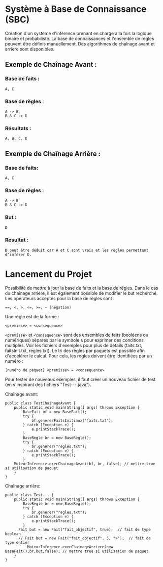 # Système à Base de Connaissance (SBC)

Création d'un système d'inférence prenant en charge à la fois la logique binaire et probabiliste. La base de connaissances et l'ensemble de règles peuvent être définis manuellement. Des algorithmes de chaînage avant et arrière sont disponibles.

## Exemple de Chaînage Avant :

### Base de faits :
```
A, C
```

### Base de règles : 
```
A -> B
B & C -> D
```

### Résultats :
```
A, B, C, D
```

## Exemple de Chaînage Arrière :

### Base de faits:
```
A, C
```

### Base de règles :
```
A -> B
B & C -> D
```

### But :
```
D
```

### Résultat :
```
D peut être déduit car A et C sont vrais et les règles permettent d'inférer D.
```

# Lancement du Projet

Possibilité de mettre à jour la base de faits et la base de règles. Dans le cas du chaînage arrière, il est également possible de modifier le but recherché. Les opérateurs acceptés pour la base de règles sont :
```
==, <, >, <=, >=, ~ (négation)
```

Une règle est de la forme :
```
<premisse> = <consequence>
```

`<premisse>` et `<consequence>` sont des ensembles de faits (booléens ou numériques) séparés par le symbole `&` pour exprimer des conditions multiples. Voir les fichiers d'exemples pour plus de détails (faits.txt, faitsInit.txt, regles.txt). Le tri des règles par paquets est possible afin d'accélérer le calcul. Pour cela, les règles doivent être identifiées par un numéro :
```
[numéro de paquet] <premisse> = <consequence>
```
Pour tester de nouveaux exemples, il faut créer un nouveau fichier de test (en s'inspirant des fichiers "Test---.java").

Chaînage avant:

```
public class TestChainageAvant {
    public static void main(String[] args) throws Exception {
		BaseFait bf = new BaseFait();
		try {
			bf.genererFaitsInitiaux("faits.txt");
		} catch (Exception e) {
			e.printStackTrace();
		}
		BaseRegle br = new BaseRegle();
		try {
			br.generer("regles.txt");
		} catch (Exception e) {
			e.printStackTrace();
		}
    MoteurInference.execChainageAvant(bf, br, false); // mettre true si utilisation de paquet
	}
}
```

Chaînage arrière:

```
public class Test... {
    public static void main(String[] args) throws Exception {
  		BaseRegle br = new BaseRegle();
  		try {
  			br.generer("regles.txt");
  		} catch (Exception e) {
  			e.printStackTrace();
  		}
      Fait but = new Fait("fait_objectif", true);  // fait de type boolean
      // Fait but = new Fait("fait_objectif", 5, ">");  // fait de type entier
		  MoteurInference.execChainageArriere(new BaseFait(),br,but,false); // mettre true si utilisation de paquet
	}
}
```
